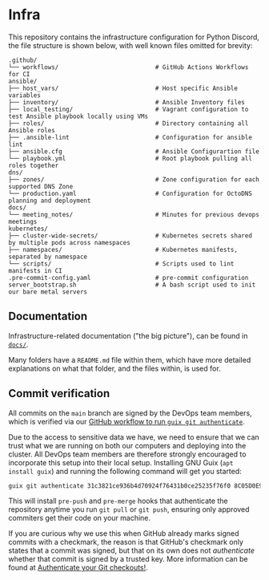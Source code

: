 # Infra

This repository contains the infrastructure configuration for Python Discord, the file structure is shown below, with well known files omitted for brevity:

[//]: <> (This structure is generated using https://tree.nathanfriend.io/.)
```
.github/
└── workflows/                           # GitHub Actions Workflows for CI
ansible/
├── host_vars/                           # Host specific Ansible variables
├── inventory/                           # Ansible Inventory files
├── local_testing/                       # Vagrant configuration to test Ansible playbook locally using VMs
├── roles/                               # Directory containing all Ansible roles
├── .ansible-lint                        # Configuration for ansible lint
├── ansible.cfg                          # Ansible Configurartion file
└── playbook.yml                         # Root playbook pulling all roles together
dns/
├── zones/                               # Zone configuration for each supported DNS Zone
└── production.yaml                      # Configuration for OctoDNS planning and deployment
docs/
└── meeting_notes/                       # Minutes for previous devops meetings
kubernetes/
├── cluster-wide-secrets/                # Kubernetes secrets shared by multiple pods across namespaces
├── namespaces/                          # Kubernetes manifests, separated by namespace
└── scripts/                             # Scripts used to lint manifests in CI
.pre-commit-config.yaml                  # pre-commit configuration
server_bootstrap.sh                      # A bash script used to init our bare metal servers
```

## Documentation

Infrastructure-related documentation ("the big picture"), can be found in [`docs/`](./docs/).

Many folders have a `README.md` file within them, which have more detailed explanations on what
that folder, and the files within, is used for.


## Commit verification

All commits on the `main` branch are signed by the DevOps team members, which
is verified via our [GitHub workflow to run `guix git
authenticate`](.github/workflows/authenticate.yml).

Due to the access to sensitive data we have, we need to ensure that we can
trust what we are running on both our computers and deploying into the cluster.
All DevOps team members are therefore strongly encouraged to incorporate this
setup into their local setup. Installing GNU Guix (`apt install guix`) and
running the following command will get you started:

```sh
guix git authenticate 31c3821ce936b4d70924f76431b0ce25235f76f0 8C05D0E98B7914EDEBDCC8CC8E8E09282F2E17AF
```

This will install `pre-push` and `pre-merge` hooks that authenticate the
repository anytime you run `git pull` or `git push`, ensuring only approved
commiters get their code on your machine.

If you are curious why we use this when GitHub already marks signed commits
with a checkmark, the reason is that GitHub's checkmark only states that a
commit was signed, but that on its own does not _authenticate_ whether that
commit is signed by a trusted key. More information can be found at
[Authenticate your Git
checkouts!](https://guix.gnu.org/en/blog/2024/authenticate-your-git-checkouts/).
